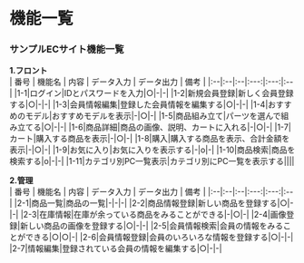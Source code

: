 # 機能一覧
### サンプルECサイト機能一覧
**1.フロント**  
 | 番号 | 機能名 | 内容 | データ入力 | データ出力 | 備考 |
 |:--|:--|:--|:---:|:---:|:--|
 |1-1|ログイン|IDとパスワードを入力|○|-|-|
 |1-2|新規会員登録|新しく会員登録する|○|-|-|
 |1-3|会員情報編集|登録した会員情報を編集する|○|-|-|
 |1-4|おすすめのモデル|おすすめモデルを表示|-|○|-|
 |1-5|商品組み立て|パーツを選んで組み立てる|○|-|-|
 |1-6|商品詳細|商品の画像、説明、カートに入れる|-|○|-|
 |1-7|カート|購入する商品を表示|-|○|-|
 |1-8|購入|購入する商品を表示、合計金額を表示|-|○|-|
 |1-9|お気に入り|お気に入りを表示する|-|o|-|
 |1-10|商品検索|商品を検索する|o|-|-|
 |1-11|カテゴリ別PC一覧表示|カテゴリ別にPC一覧を表示する||||
 
 **2.管理**  
 | 番号 | 機能名 | 内容 | データ入力 | データ出力 | 備考 |
 |:--|:--|:--|:---:|:---:|:--|
 |2-1|商品一覧|商品の一覧|-|-|-|
 |2-2|商品情報登録|新しい商品を登録する|○|-|-|
 |2-3|在庫情報|在庫が余っている商品をみることができる|-|○|-|
 |2-4|画像登録|新しい商品の画像を登録する|○|-|-|
 |2-5|会員情報検索|会員の情報をみることができる|○|○|-|
 |2-6|会員情報登録|会員のいろいろな情報を登録する|○|-|-|
 |2-7|情報編集|登録されている会員の情報を編集する|○|-|-|




